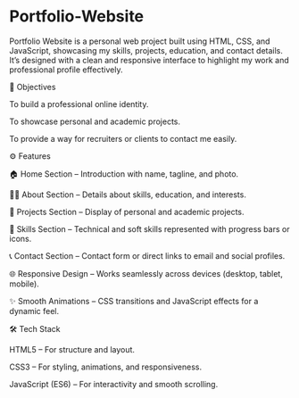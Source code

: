 # Portfolio-Website
Portfolio Website is a personal web project built using HTML, CSS, and JavaScript, showcasing my skills, projects, education, and contact details. It’s designed with a clean and responsive interface to highlight my work and professional profile effectively.

🎯 Objectives

To build a professional online identity.

To showcase personal and academic projects.

To provide a way for recruiters or clients to contact me easily.

⚙️ Features

🏠 Home Section – Introduction with name, tagline, and photo.

👩‍💻 About Section – Details about skills, education, and interests.

💼 Projects Section – Display of personal and academic projects.

🧠 Skills Section – Technical and soft skills represented with progress bars or icons.

📞 Contact Section – Contact form or direct links to email and social profiles.

🌐 Responsive Design – Works seamlessly across devices (desktop, tablet, mobile).

✨ Smooth Animations – CSS transitions and JavaScript effects for a dynamic feel.

🛠️ Tech Stack

HTML5 – For structure and layout.

CSS3 – For styling, animations, and responsiveness.

JavaScript (ES6) – For interactivity and smooth scrolling.
